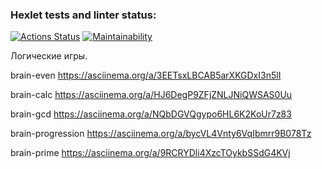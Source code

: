 ### Hexlet tests and linter status:
[![Actions Status](https://github.com/trast215/frontend-project-44/actions/workflows/hexlet-check.yml/badge.svg)](https://github.com/trast215/frontend-project-44/actions)
[![Maintainability](https://api.codeclimate.com/v1/badges/9dc8462efdc2cff7b94c/maintainability)](https://codeclimate.com/github/trast215/frontend-project-44/maintainability)

Логические игры.

brain-even https://asciinema.org/a/3EETsxLBCAB5arXKGDxI3n5lI

brain-calc https://asciinema.org/a/HJ6DegP9ZFjZNLJNiQWSAS0Uu   

brain-gcd https://asciinema.org/a/NQbDGVQgypo6HL6K2KoUr7z83   

brain-progression https://asciinema.org/a/bycVL4Vnty6VqIbmrr9B078Tz 

brain-prime https://asciinema.org/a/9RCRYDli4XzcTOykbSSdG4KVj   